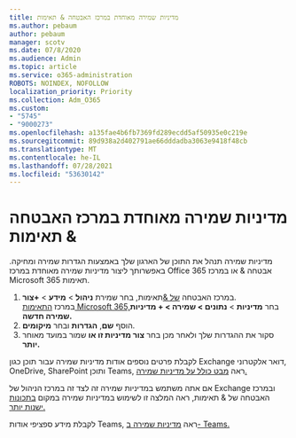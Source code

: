 ```yaml
---
title: מדיניות שמירה מאוחדת במרכז האבטחה & תאימות
ms.author: pebaum
author: pebaum
manager: scotv
ms.date: 07/8/2020
ms.audience: Admin
ms.topic: article
ms.service: o365-administration
ROBOTS: NOINDEX, NOFOLLOW
localization_priority: Priority
ms.collection: Adm_O365
ms.custom:
- "5745"
- "9000273"
ms.openlocfilehash: a135fae4b6fb7369fd289ecdd5af50935e0c219e
ms.sourcegitcommit: 89d938a2d402791ae66dddadba3063e9418f48cb
ms.translationtype: MT
ms.contentlocale: he-IL
ms.lasthandoff: 07/28/2021
ms.locfileid: "53630142"
---
```

# <a name="unified-retention-policies-in-the-security--compliance-center"></a>מדיניות שמירה מאוחדת במרכז האבטחה & תאימות

מדיניות שמירה תנהל את התוכן של הארגון שלך באמצעות הגדרות שמירה ומחיקה. באפשרותך ליצור מדיניות שמירה מאוחדת במרכז Office 365 אבטחה & או במרכז Microsoft 365 תאימות. 

1. במרכז האבטחה [של &](https://go.microsoft.com/fwlink/p/?linkid=2077143)תאימות, בחר שמירת **ניהול**  >  **מידע**  >  **+צור**. <br/>
    במרכז [התאימות Microsoft 365,](https://go.microsoft.com/fwlink/p/?linkid=2077149)בחר **מדיניות**  >  **נתונים > שמירה > + מדיניות שמירה חדשה.**
2. הוסף **שם**, **הגדרות** ובחר **מיקומים**.
3. סקור את ההגדרות שלך ולאחר מכן בחר **צור מדיניות זו או** שמור במועד מאוחר **יותר.**  
      
לקבלת פרטים נוספים אודות מדיניות שמירה עבור תוכן כגון Exchange דואר אלקטרוני, OneDrive, SharePoint ותוכן Teams, ראה [מבט כולל על מדיניות שמירה.](https://go.microsoft.com/fwlink/?linkid=2127785)  
    
אם אתה משתמש במדיניות שמירה זה לצד זה במרכז הניהול של Exchange ובמרכז האבטחה של & תאימות, ראה המלצה זו לשימוש במדיניות שמירה במקום [בתכונות ישנות יותר.](/microsoft-365/compliance/retention-policies#use-a-retention-policy-instead-of-older-features)  
    
לקבלת מידע ספציפי אודות Teams, ראה [מדיניות שמירה ב- Teams.](/microsoftteams/retention-policies)